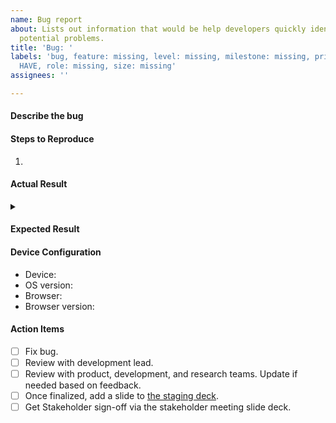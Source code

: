 ```yaml
---
name: Bug report
about: Lists out information that would be help developers quickly identify and fix
  potential problems.
title: 'Bug: '
labels: 'bug, feature: missing, level: missing, milestone: missing, priority: MUST
  HAVE, role: missing, size: missing'
assignees: ''

---
```


#### Describe the bug
<!-- REPLACE THIS TEXT - A clear and concise description of what the bug is, who it affects, how it affects users. (optional: what is the user's goal? -->


#### Steps to Reproduce
1. 

#### Actual Result


<details><summary></summary>


</details>

#### Expected Result


#### Device Configuration
- Device: 
- OS version: 
- Browser: 
- Browser version: 

#### Action Items
- [ ] Fix bug.
- [ ] Review with development lead.
- [ ] Review with product, development, and research teams. Update if needed based on feedback.
- [ ] Once finalized, add a slide to [the staging deck](https://docs.google.com/presentation/d/1crZ3IxqA4hAu3qzD7ns93Ieuqjwh6wyEtuX_46cP-fg).
- [ ] Get Stakeholder sign-off via the stakeholder meeting slide deck.
